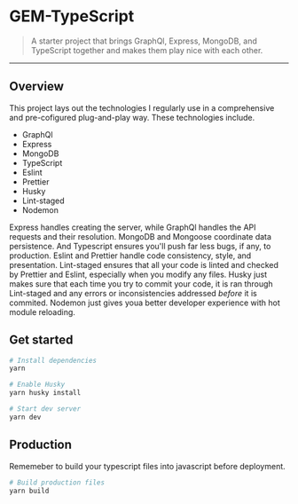 # GEM-TypeScript

> A starter project that brings GraphQl, Express, MongoDB, and TypeScript together and makes them play nice with each other.

---

## Overview

This project lays out the technologies I regularly use in a comprehensive and pre-cofigured plug-and-play way. These technologies include.

- GraphQl
- Express
- MongoDB
- TypeScript
- Eslint
- Prettier
- Husky
- Lint-staged
- Nodemon

Express handles creating the server, while GraphQl handles the API requests and their resolution. MongoDB and Mongoose coordinate data persistence. And Typescript ensures you'll push far less bugs, if any, to production.
Eslint and Prettier handle code consistency, style, and presentation. Lint-staged ensures that all your code is linted and checked by Prettier and Eslint, especially when you modify any files. Husky just makes sure that each time you try to commit your code, it is ran through Lint-staged and any errors or inconsistencies addressed _before_ it is commited. Nodemon just gives youa better developer experience with hot module reloading.

## Get started

```bash
# Install dependencies
yarn

# Enable Husky
yarn husky install

# Start dev server
yarn dev
```

## Production

Rememeber to build your typescript files into javascript before deployment.

```bash
# Build production files
yarn build
```

